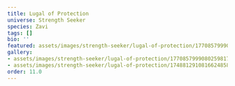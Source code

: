 ```yaml
---
title: Lugal of Protection
universe: Strength Seeker
species: Zavi
tags: []
bio: ''
featured: assets/images/strength-seeker/lugal-of-protection/1770857999080259817_1.jpg
gallery:
- assets/images/strength-seeker/lugal-of-protection/1770857999080259817_1.jpg
- assets/images/strength-seeker/lugal-of-protection/1748812910816624858_3.jpg
order: 11.0
---
```

